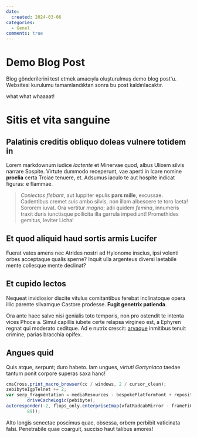 ```yaml
---
date:
  created: 2024-03-06
categories:
  - Genel
comments: true
---
```


# Demo Blog Post

Blog gönderilerini test etmek amacıyla oluşturulmuş demo blog post'u. Websitesi kurulumu
tamamlandıktan sonra bu post kaldırılacaktır.

<!-- more -->

what what whaaaat!

# Sitis et vita sanguine

## Palatinis creditis obliquo doleas vulnere totidem in

Lorem markdownum iudice *lactente* et Minervae quod, albus Ulixem silvis narrare
Sospite. Virtute dummodo receperunt, vae aperti in Icare nomine **proelia**
certa Troiae tenuere, et. Adsumus iaculo te aut hospite indicat figuras: e
flammae.

> *Coniectos flebant*, aut Iuppiter epulis **pars mille**, excussae. Cadentibus
> cremet *suis* ambo silvis, non illam albescere te toro laeta! Sororem iuvat.
> Ora vertitur *magna*; adii quidem *femina*, innumeris traxit duris iunctisque
> pollicita illa garrula impediunt! Promethides gemitus, leviter Licha!

## Et quod aliquid haud sortis armis Lucifer

Fuerat vates amens nec Atrides nostri ad Hylonome inscius, ipsi volenti orbes
acceptaque qualis sperne? Inquit ulla argenteus diversi laetabile mente
collesque mente declinat?

## Et cupido lectos

Nequeat invidiosior discite vitulus comitantibus ferebat inclinatoque opera
illic parente silvamque Castore prodesse. **Fugit genetrix patienda**.

Ora ante haec salve nisi genialis toto temporis, non pro ostendit te intenta
vices Phoce a. Simul capillis iubete certe relapsa virgineo est, a Ephyren
regnat qui moderato ceditque. Ad e nutrix crescit:
[arvaque](http://tellus-rediit.io/nec.aspx) inmitibus tenuit crimine, parias
bracchia opifex.

## Angues quid

Quis atque, serpunt; duro habeto. Iam ungues, *virtuti Gortyniaco* taedae tantum
ponit corpore superas saxa hanc!

```js title="someCode.js"
cmsCross.print_macro_browser(cc / windows, 2 / cursor_clean);
zebibyteIgpTelnet += 2;
var serp_fragmentation = mediaResources - bespokePlatformFont + repository +
        driveCacheLogic(pebibyte);
autoresponder(-2, flops_only.enterpriseImap(vfatRadcabMirror - frameFiClock,
        89));
```

Alto longis senectae poscimus quae, obsessa, orbem perbibit vaticinata falsi.
Penetrabile quae coarguit, succiso haut talibus amores!
